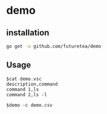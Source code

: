 # demo

## installation

```bash
go get -u github.com/futuretea/demo
```

## Usage

```
$cat demo.vsc
description,command
command 1,ls
command 2,ls -l

$demo -c demo.csv
```